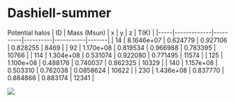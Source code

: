 # Dashiell-summer
Potential halos
| ID  | Mass (Msun) | x        | y        | z         | T(K)  |
|-----|-------------|----------|----------|-----------|-------|
| 14  | 8.1646e+07  | 0.624779 | 0.927106 | 0.828255  | 8469  |
| 92  | 1.170e+08   | 0.819534 | 0.966988 | 0.783395  | 10766 |
| 114 | 1.304e+08   | 0.531074 | 0.922080 | 0.771495  | 11574 |
| 125 | 1.100e+08   | 0.488176 | 0.740037 | 0.862325  | 10329 |
| 140 | 1.157e+08   | 0.503310 | 0.762038 | 0.0858624 | 10622 |
| 230 | 1.436e+08   | 0.837770 | 0.884866 | 0.883174  | 12341 |

![](https://github.com/jemmawg/Dashiell-summer/blob/main/select_halos.png/)
